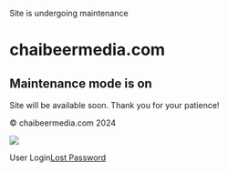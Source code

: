 Site is undergoing maintenance 











 


chaibeermedia.com
=================

Maintenance mode is on
----------------------

Site will be available soon. Thank you for your patience!



© chaibeermedia.com 2024


![](https://chaibeermedia.com/wp-content/uploads/2024/04/mt-sample-background.jpg)

User Login[Lost Password](https://chaibeermedia.com/wp-login.php?action=lostpassword)